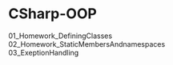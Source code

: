 # CSharp-OOP

01_Homework_DefiningClasses<br/>
02_Homework_StaticMembersAndnamespaces<br/>
03_ExeptionHandling<br/>
